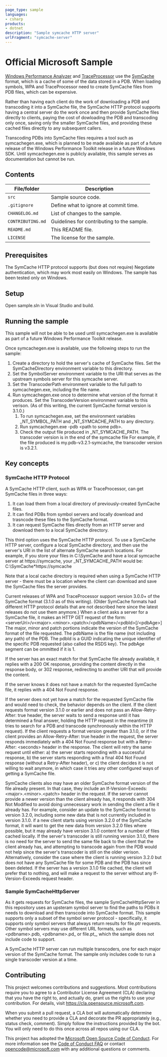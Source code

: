 ```yaml
---
page_type: sample
languages:
- csharp
products:
- dotnet
description: "Sample symcache HTTP server"
urlFragment: "symcache-server"
---
```


# Official Microsoft Sample

[Windows Performance Analyzer](https://docs.microsoft.com/en-us/windows-hardware/test/wpt/windows-performance-analyzer)
and [TraceProcessor](https://aka.ms/traceprocessing) use the
[SymCache](https://docs.microsoft.com/en-us/windows-hardware/test/wpt/loading-symbols#symcache-path) format, which is a
cache of some of the data stored in a PDB. When loading symbols, WPA and TraceProcessor need to create SymCache files
from PDB files, which can be expensive.

Rather than having each client do the work of downloading a PDB and transcoding it into a SymCache file, the SymCache
HTTP protocol supports having a central server do the work once and then provide SymCache files directly to clients,
paying the cost of dowloading the PDB and transcoding only once, saving only the smaller SymCache files, and providing
these cached files directly to any subsequent callers.

Transcoding PDBs into SymCache files requires a tool such as symcachegen.exe, which is planned to be made available as
part of a future release of the Windows Performance Toolkit release in a future Windows SDK. Until symcachegen.exe is
publicly available, this sample serves as documentation but cannot be run.

## Contents

| File/folder       | Description                                |
|-------------------|--------------------------------------------|
| `src`             | Sample source code.                        |
| `.gitignore`      | Define what to ignore at commit time.      |
| `CHANGELOG.md`    | List of changes to the sample.             |
| `CONTRIBUTING.md` | Guidelines for contributing to the sample. |
| `README.md`       | This README file.                          |
| `LICENSE`         | The license for the sample.                |

## Prerequisites

The SymCache HTTP protocol supports (but does not require) Negotiate authentication, which may work most easily on
Windows. The sample has been tested only on Windows.

## Setup

Open sample.sln in Visual Studio and build.

## Running the sample

This sample will not be able to be used until symcachegen.exe is available as part of a future Windows Performance
Toolkit release.

Once symcachegen.exe is available, use the following steps to run the sample:

1. Create a directory to hold the server's cache of SymCache files. Set the SymCacheDirectory environment variable to
   this directory.
2. Set the SymbolServer environment variable to the URI that serves as the upstream symbols server for this symcache
   server.
3. Set the TranscoderPath environment variable to the full path to symcachegen.exe, including the file name.
4. Run symcachegen.exe once to determine what version of the format it produces. Set the TranscoderVersion environment
   variable to this verison. (As of this writing, the current SymCache format version is 3.1.0.)
    1. To run symcachegen.exe, set the environment variables _NT_SYMBOL_PATH and _NT_SYMCACHE_PATH to any directory.
    2. Run symcachegen.exe -pdb \<path to some pdb\>.
    3. Check the output file produced in _NT_SYMCACHE_PATH. The transcoder version is in the end of the symcache file
       For example, if the file produced is my.pdb-v3.2.1-symcache, the transcoder version is v3.2.1.

## Key concepts

### SymCache HTTP Protocol

A SymCache HTTP client, such as WPA or TraceProcessor, can get SymCache files in three ways:
1. It can load them from a local directory of previously-created SymCache files.
2. It can find PDBs from symbol servers and locally download and trasncode these files to the SymCache format.
3. It can request SymCache files directly from an HTTP server and download them to a local SymCache directory.

This third option uses the SymCache HTTP protocol. To use a SymCache HTTP server, configure a local SymCache directory,
and then use the server's URI in the list of alternate SymCache search locations. For example, if you store your files
in C:\SymCache and have a local symcache server at https://symcache, your _NT_SYMCACHE_PATH would be:
C:\SymCache*https://symcache

Note that a local cache directory is required when using a SymCache HTTP server - there must be a location where the
client can download and save the SymCache files the server provides.

Current releases of WPA and TraceProcessor support version 3.0.0+ of the SymCache format (3.1.0 as of this writing).
(Older SymCache formats had different HTTP protocol details that are not described here since the latest releases do not
use them anymore.) When a client asks a server for a SymCache file, it makes an HTTP GET request of the form:
\<serverUri\>/v\<major\>.\<minor\>.\<patch\>/\<pdbName\>/\<pdbId\>[/\<pdbAge\>]
The major, minor and patch portions indicate the version of the SymCache format of the file requested.
The pdbName is the file name (not including any path) of the PDB.
The pdbId is a GUID indicating the unique identifier of the specific PDB requested (also called the RSDS key).
The pdbAge segment can be ommitted if it is 1.

If the server has an exact match for that SymCache file already available, it replies with a 200 OK response, providing
the content directly in the response body, or 302 response, redirecting to another URI that will provide the content.

If the server knows it does not have a match for the requested SymCache file, it replies with a 404 Not Found response.

If the server does not yet have a match for the requested SymCache file and would need to check, the behavior depends on
the client. If the client requests format version 3.1.0 or earlier and does not pass an Allow-Retry-After: true header,
the server waits to send a response until it has determined a final answer, holding the HTTP request in the meantime (it
tries to search for a PDB and transcode synchronously within the HTTP request). If the client requests a format version
greater than 3.1.0, or if the client provides an Allow-Retry-After: true header in the request, the server responds
immediately with a 404 Not Found response but with a Retry-After: \<seconds\> header in the response. The client will
retry the same request until either: a) the server starts reponding with a successful response, b) the server starts
responding with a final 404 Not Found response (without a Retry-After header), or c) the client decides it is not
willing to wait anymore, in which case it tries any other configured ways of getting a SymCache file.

SymCache clients also may have an older SymCache format version of the file already present. In that case, they include
an If-Version-Exceeds: \<major\>.\<minor\>.\<patch\> header in the request. If the server cannot provide a newer version than
the client already has, it responds with 304 Not Modified to avoid doing unnecessary work in sending the client a file
it already has. For example, consider an update to the SymCache format to version 3.2.0, including some new data that is
not currently included in version 3.1.0. if a new client starts using version 3.2.0 of the SymCache format, it will want
to get the new data from version 3.2.0 files where possible, but it may already have version 3.1.0 content for a number
of files cached locally. If the server's transcoder is still running version 3.1.0, there is no need for the server to
send the same file back to the client that the client already has, and attempting to transcode again from the PDB would
not help since the server's transcoder is still on the older verison. Alternatively, consider the case where the client
is running version 3.2.0 but does not have any SymCache file for some PDB and the PDB has since been deleted. If the
server has a version 3.1.0 file cached, the client will prefer that to nothing, and will make a request to the server
without any If-Version-Exceeds request header.

### Sample SymCacheHttpServer

As it gets requests for SymCache files, the sample SymCacheHttpServer in this repository uses an upsteram symbol server
to find the paths to PDBs it needs to download and then transcode into SymCache format. This sample supports only a
subset of the symbol server protocol - specifically, it supports only symbol servers that always return results for
file.ptr requests. Other symbol servers may use different URL formats, such as \<pdbname\>.pdb, \<pdbname\>.pd_ or file.pt_,
which the sample does not include code to support.

A SymCache HTTP server can run multiple transcoders, one for each major version of the SymCache format. The sample only
includes code to run a single transcoder version at a time.

## Contributing

This project welcomes contributions and suggestions.  Most contributions require you to agree to a
Contributor License Agreement (CLA) declaring that you have the right to, and actually do, grant us
the rights to use your contribution. For details, visit https://cla.opensource.microsoft.com.

When you submit a pull request, a CLA bot will automatically determine whether you need to provide
a CLA and decorate the PR appropriately (e.g., status check, comment). Simply follow the instructions
provided by the bot. You will only need to do this once across all repos using our CLA.

This project has adopted the [Microsoft Open Source Code of Conduct](https://opensource.microsoft.com/codeofconduct/).
For more information see the [Code of Conduct FAQ](https://opensource.microsoft.com/codeofconduct/faq/) or
contact [opencode@microsoft.com](mailto:opencode@microsoft.com) with any additional questions or comments.
